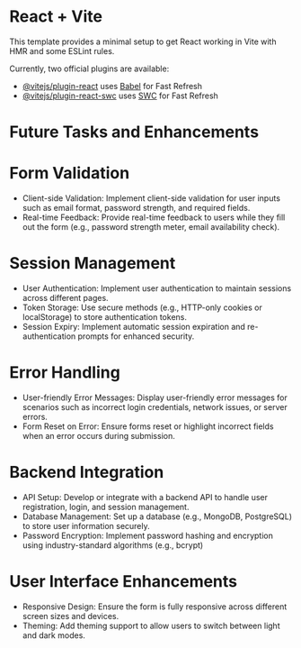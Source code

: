 # React + Vite

This template provides a minimal setup to get React working in Vite with HMR and some ESLint rules.

Currently, two official plugins are available:

- [@vitejs/plugin-react](https://github.com/vitejs/vite-plugin-react/blob/main/packages/plugin-react/README.md) uses [Babel](https://babeljs.io/) for Fast Refresh
- [@vitejs/plugin-react-swc](https://github.com/vitejs/vite-plugin-react-swc) uses [SWC](https://swc.rs/) for Fast Refresh


# Future Tasks and Enhancements

# Form Validation

- Client-side Validation: Implement client-side validation for user inputs such as email format, password strength, and 
  required fields.
- Real-time Feedback: Provide real-time feedback to users while they fill out the form (e.g., password strength meter, email 
  availability check).

# Session Management

- User Authentication: Implement user authentication to maintain sessions across different pages.
- Token Storage: Use secure methods (e.g., HTTP-only cookies or localStorage) to store authentication tokens.
- Session Expiry: Implement automatic session expiration and re-authentication prompts for enhanced security.

 # Error Handling

- User-friendly Error Messages: Display user-friendly error messages for scenarios such as incorrect login credentials, network issues, or server errors.
- Form Reset on Error: Ensure forms reset or highlight incorrect fields when an error occurs during submission.

# Backend Integration

- API Setup: Develop or integrate with a backend API to handle user registration, login, and session management.
- Database Management: Set up a database (e.g., MongoDB, PostgreSQL) to store user information securely.
- Password Encryption: Implement password hashing and encryption using industry-standard algorithms (e.g., bcrypt)

# User Interface Enhancements

- Responsive Design: Ensure the form is fully responsive across different screen sizes and devices.
- Theming: Add theming support to allow users to switch between light and dark modes.
